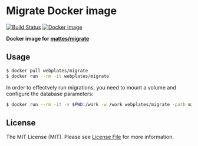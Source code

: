 # Migrate Docker image

[![Build Status](https://img.shields.io/travis/webplates/docker-migrate.svg?style=flat-square)](https://travis-ci.org/webplates/docker-migrate)
[![Docker Image](https://img.shields.io/badge/docker%20image-webplates%2Fmigrate-blue.svg?style=flat-square)](https://hub.docker.com/r/webplates/migrate)

**Docker image for [mattes/migrate](https://github.com/mattes/migrate)**


## Usage

```bash
$ docker pull webplates/migrate
$ docker run --rm -it webplates/migrate
```

In order to effectvely run migrations, you need to mount a volume and configure the database parameters:

```bash
$ docker run --rm -it -v $PWD:/work -w /work webplates/migrate -path migrations/ -database mysql://user:pass@tcp\(host:3306\)/db up
```


## License

The MIT License (MIT). Please see [License File](LICENSE) for more information.
